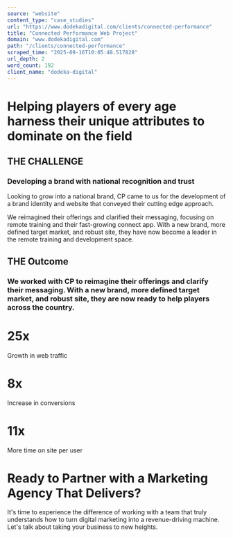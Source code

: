 ```yaml
---
source: "website"
content_type: "case_studies"
url: "https://www.dodekadigital.com/clients/connected-performance"
title: "Connected Performance Web Project"
domain: "www.dodekadigital.com"
path: "/clients/connected-performance"
scraped_time: "2025-09-16T10:05:48.517828"
url_depth: 2
word_count: 192
client_name: "dodeka-digital"
---
```


# Helping players of every age harness their unique attributes to dominate on the field

## THE CHALLENGE

### Developing a brand with national recognition and trust

Looking to grow into a national brand, CP came to us for the development of a brand identity and website that conveyed their cutting edge approach.

We reimagined their offerings and clarified their messaging, focusing on remote training and their fast-growing connect app. With a new brand, more defined target market, and robust site, they have now become a leader in the remote training and development space.

## THE Outcome

### We worked with CP to reimagine their offerings and clarify their messaging. With a new brand, more defined target market, and robust site, they are now ready to help players across the country.

# 25x

Growth in web traffic

# 8x

Increase in conversions

# 11x

More time on site per user

# Ready to Partner with a Marketing Agency That Delivers?

It's time to experience the difference of working with a team that truly understands how to turn digital marketing into a revenue-driving machine. Let's talk about taking your business to new heights.